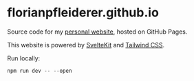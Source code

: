 # florianpfleiderer.github.io

Source code for my [personal website](https://info.florianpfleiderer.at/),
hosted on GitHub Pages.

This website is powered by [SvelteKit](https://kit.svelte.dev/) and
[Tailwind CSS](https://tailwindcss.com/).

Run locally:

```
npm run dev -- --open
```
